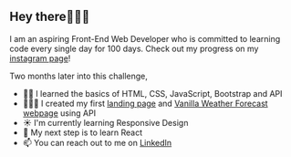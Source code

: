 ## Hey there👩🏼‍💻
I am an aspiring Front-End Web Developer who is committed to learning code every single day for 100 days. Check out my progress on my [instagram page](https://www.instagram.com/p.s.paulina/)!

Two months later into this challenge, 
- 🙌🏻 I learned the basics of HTML, CSS, JavaScript, Bootstrap and API
- 👩🏼‍💻 I created my first [landing page](https://github.com/codedbypolina/landing-page.git) and [Vanilla Weather Forecast webpage](https://github.com/codedbypolina/vanila-weather-app) using API
- ☀ I'm currently learning Responsive Design
- 🌿 My next step is to learn React
- 📫 You can reach out to me on [LinkedIn](https://www.linkedin.com/in/polinashliakhina/)
